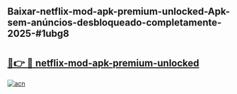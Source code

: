 ## Baixar-netflix-mod-apk-premium-unlocked-Apk-sem-anúncios-desbloqueado-completamente-2025-#1ubg8

# <h2><a href="https://ainizakaria.my?title=netflix-mod-apk-premium-unlocked&ref=20M">🔗👉 🔴 netflix-mod-apk-premium-unlocked</a></h2>

[![acn](https://github.com/user-attachments/assets/0f9c940e-d8b0-45ae-aac7-cd30a18b3e1c)](https://ainizakaria.my?title=netflix-mod-apk-premium-unlocked&ref=20M)

